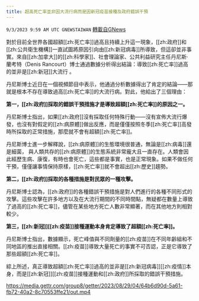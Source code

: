 ```yaml
---
title: 超高死亡率並非因大流行病而是因新冠疫苗接種及政府錯誤干預
---
```

`9/3/2023 9:59 AM UTC GNEWSTAIWAN` [轉載自GNews](https://gnews.org/articles/1638471)



對於目前全世界各國超額[[zh:死亡率]]過高且持續上升這一現象，[[zh:政府]]和[[zh:公共衛生機構]]一直試圖將原因引向由[[zh:新冠病毒]]所導致，但這卻並非事實。來自[[zh:加拿大]]的[[zh:科學家]]、社會理論家、公共利益研究主任丹尼斯·蘭考特（Denis Rancourt）博士通過數據分析得出結論：導致[[zh:死亡率]]過高的並非是[[zh:新冠]]大流行 。  

丹尼斯博士近日在一個視頻節目中表示，他通過分析數據得出了肯定的結論——那就是根本不存在導致過高[[zh:死亡率]]的大流行病。對此，他給出了三個理由：

  

**第一，[[zh:政府]]採取的錯誤干預措施才是導致超額[[zh:死亡率]]的原因之一。**

  

丹尼斯博士指出，如果[[zh:政府]]沒有採取任何特殊行動——沒有宣佈大流行爆發，也沒有對假定的[[zh:病原體]]做出反應，而是僅僅按照冬季[[zh:死亡率]]高發時所採取的正常措施，那麼就不會有超額[[zh:死亡率]]。

  

丹尼斯博士進一步解釋說，[[zh:病原體]]的生態環境很普通，無論是[[zh:病毒]]還是細菌， 與人類共存的[[zh:病原體]]的生態系統非常龐大且一直存在。人類會因此經歷生病、康復，有時也會死亡，這些都是事實，也是正常現象。如果不做任何干預，僅僅讓事情保持原樣，[[zh:死亡率]]就不會超出[[zh:歷史]]趨勢。

  

**第二，[[zh:政府]]採取的各種措施是對民眾的一種攻擊。**

  

丹尼斯博士認為，[[zh:政府]]的各種錯誤干預措施是對人們進行的各種不同形式的攻擊。這些攻擊在許多地方以及在大流行期間的不同時間點，無疑都在數量上導致了過高的[[zh:死亡率]]，儘管在某些地方死亡人數非常顯著，而在其他地方則相對較少。

  

**第三，[[zh:新冠]][[zh:疫苗]]接種運動本身肯定導致了超額[[zh:死亡率]]。**

  

丹尼斯博士指出，數據顯示，死亡峰值與不同劑量的[[zh:疫苗]]在不同年齡組和不同地區的推出直接相關。[[zh:疫苗]]導致大量死亡的事實不可否認，正是它導致了那些超額[[zh:死亡率]]。

  

綜上所述，真正導致超額[[zh:死亡率]]過高的並非是[[zh:新冠病毒]][[zh:疫情]]本身，而是[[zh:新冠]][[zh:疫苗]]接種運動和[[zh:政府]]所採取的錯誤干預措施。


https://media.gettr.com/group8/getter/2023/08/29/04/64b6d90d-5a61-fb72-40a2-8c70553ffe21/out.mp4



